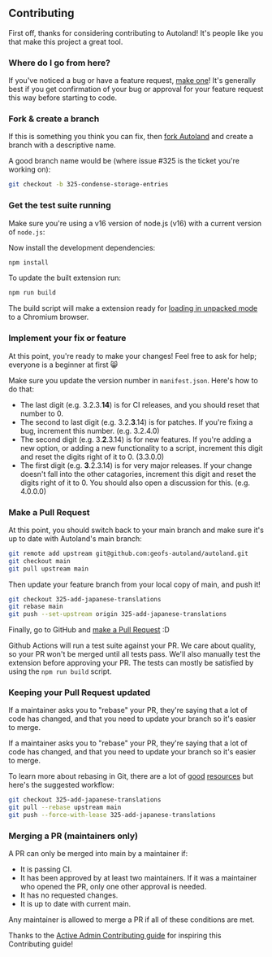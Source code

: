 ## Contributing

First off, thanks for considering contributing to Autoland! It's people like you that make this project a great tool.

### Where do I go from here?

If you've noticed a bug or have a feature request, [make one]! It's
generally best if you get confirmation of your bug or approval for your feature
request this way before starting to code.

### Fork & create a branch

If this is something you think you can fix, then [fork Autoland] and create
a branch with a descriptive name.

A good branch name would be (where issue #325 is the ticket you're working on):

```sh
git checkout -b 325-condense-storage-entries
```

### Get the test suite running

Make sure you're using a v16 version of node.js (v16) with a current version of `node.js`:

Now install the development dependencies:

```sh
npm install
```

To update the built extension run:

```sh
npm run build
```

The build script will make a extension ready for [loading in unpacked mode] to a Chromium browser.

### Implement your fix or feature

At this point, you're ready to make your changes! Feel free to ask for help;
everyone is a beginner at first :smile_cat:

Make sure you update the version number in `manifest.json`. Here's how to do that:

- The last digit (e.g. 3.2.3.**14**) is for CI releases, and you should reset that number to 0.
- The second to last digit (e.g. 3.2.**3**.14) is for patches. If you're fixing a bug, increment this number. (e.g. 3.2.4.0)
- The second digit (e.g. 3.**2**.3.14) is for new features. If you're adding a new option, or adding a new functionality to
  a script, increment this digit and reset the digits right of it to 0. (3.3.0.0)
- The first digit (e.g. **3**.2.3.14) is for very major releases. If your change doesn't fall into the other catagories,
  increment this digit and reset the digits right of it to 0. You should also open a discussion for this. (e.g. 4.0.0.0)

### Make a Pull Request

At this point, you should switch back to your main branch and make sure it's up to date with Autoland's main branch:

```sh
git remote add upstream git@github.com:geofs-autoland/autoland.git
git checkout main
git pull upstream main
```

Then update your feature branch from your local copy of main, and push it!

```sh
git checkout 325-add-japanese-translations
git rebase main
git push --set-upstream origin 325-add-japanese-translations
```

Finally, go to GitHub and [make a Pull Request][] :D

Github Actions will run a test suite against your PR. We care about quality, so your PR won't be merged until all tests pass.
We'll also manually test the extension before approving your PR.
The tests can mostly be satisfied by using the `npm run build` script.

### Keeping your Pull Request updated

If a maintainer asks you to "rebase" your PR, they're saying that a lot of code has changed, and that you need to update your branch so it's easier to merge.

If a maintainer asks you to "rebase" your PR, they're saying that a lot of code
has changed, and that you need to update your branch so it's easier to merge.

To learn more about rebasing in Git, there are a lot of [good][git rebasing]
[resources][interactive rebase] but here's the suggested workflow:

```sh
git checkout 325-add-japanese-translations
git pull --rebase upstream main
git push --force-with-lease 325-add-japanese-translations
```

### Merging a PR (maintainers only)

A PR can only be merged into main by a maintainer if:

- It is passing CI.
- It has been approved by at least two maintainers. If it was a maintainer who
  opened the PR, only one other approval is needed.
- It has no requested changes.
- It is up to date with current main.

Any maintainer is allowed to merge a PR if all of these conditions are met.

Thanks to the [Active Admin Contributing guide] for inspiring this Contributing guide!

[active admin contributing guide]: https://github.com/activeadmin/activeadmin/blob/HEAD/CONTRIBUTING.md
[make one]: https://github.com/GeoFS-Autoland/autoland/issues/new/choose
[fork autoland]: https://help.github.com/articles/fork-a-repo
[loading in unpacked mode]: https://stackoverflow.com/a/24577660
[make a pull request]: https://help.github.com/articles/creating-a-pull-request
[git rebasing]: http://git-scm.com/book/en/Git-Branching-Rebasing
[interactive rebase]: https://help.github.com/en/github/using-git/about-git-rebase
